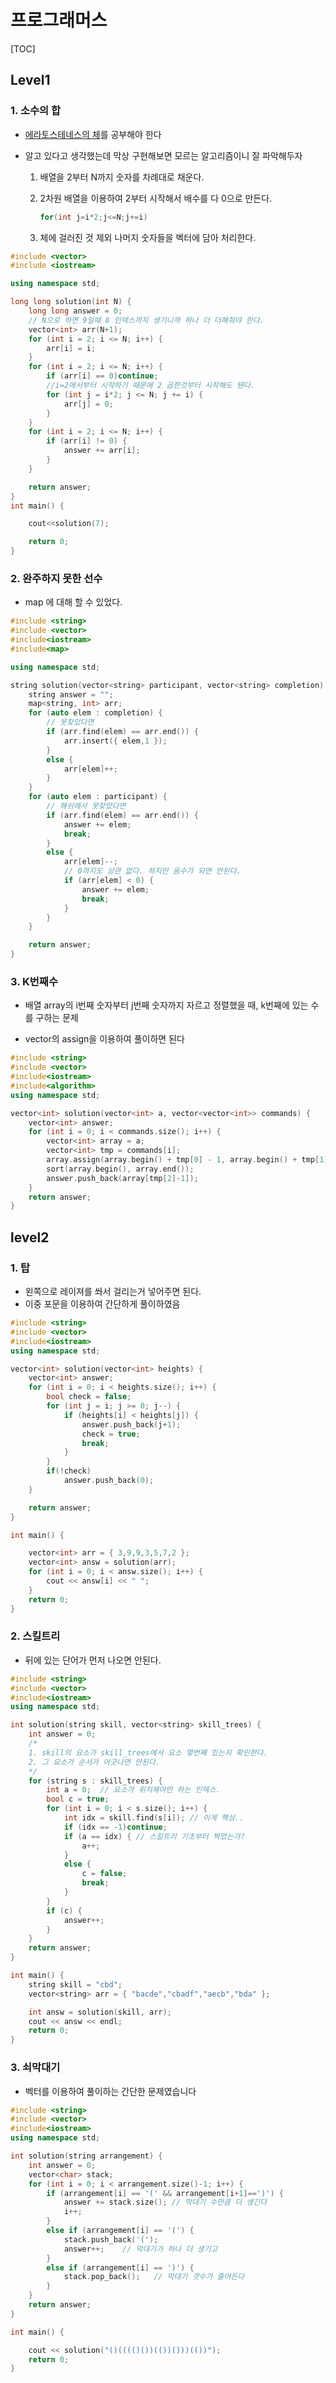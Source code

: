 # 프로그래머스

[TOC]



## Level1

### 1. 소수의 합

- [에라토스테네스의 체](https://marobiana.tistory.com/91)를 공부해야 한다

- 알고 있다고 생각했는데 막상 구현해보면 모르는 알고리즘이니 잘 파악해두자
  1. 배열을 2부터 N까지 숫자를 차례대로 채운다.

  2. 2차원 배열을 이용하여 2부터 시작해서 배수를 다 0으로 만든다.

     ```c++
     for(int j=i*2;j<=N;j+=i)
     ```

  3. 체에 걸러진 것 제외 나머지 숫자들을 벡터에 담아 처리한다.

```c++
#include <vector>
#include <iostream>

using namespace std;

long long solution(int N) {
	long long answer = 0;
    // N으로 하면 9일때 8 인덱스까지 생기니까 하나 더 더해줘야 한다.
	vector<int> arr(N+1);
	for (int i = 2; i <= N; i++) {
		arr[i] = i;
	}
	for (int i = 2; i <= N; i++) {
		if (arr[i] == 0)continue;
        //i=2에서부터 시작하기 때문에 2 곱한것부터 시작해도 됀다.
		for (int j = i*2; j <= N; j += i) {
			arr[j] = 0;
		}
	}
	for (int i = 2; i <= N; i++) {
		if (arr[i] != 0) {
			answer += arr[i];
		}
	}

	return answer;
}
int main() {

	cout<<solution(7);

	return 0;
}
```

### 2. 완주하지 못한 선수

- map 에 대해 할 수 있었다.

```c++
#include <string>
#include <vector>
#include<iostream>
#include<map>

using namespace std;

string solution(vector<string> participant, vector<string> completion) {
	string answer = "";
	map<string, int> arr;
	for (auto elem : completion) {
        // 못찾았다면
		if (arr.find(elem) == arr.end()) {
			arr.insert({ elem,1 });
		}
		else {
			arr[elem]++;
		}
	}
	for (auto elem : participant) {
        // 해쉬에서 못찾았다면
		if (arr.find(elem) == arr.end()) {
			answer += elem;
			break;
		}
		else {
			arr[elem]--;
            // 0까지도 상관 없다. 하지만 음수가 되면 안된다.
			if (arr[elem] < 0) {
				answer += elem;
				break;
			}
		}
	}

	return answer;
}
```

### 3. K번째수

- 배열 array의 i번째 숫자부터 j번째 숫자까지 자르고 정렬했을 때, k번째에 있는 수를 구하는 문제

- vector의 assign을 이용하여 풀이하면 된다

```c++
#include <string>
#include <vector>
#include<iostream>
#include<algorithm>
using namespace std;

vector<int> solution(vector<int> a, vector<vector<int>> commands) {
	vector<int> answer;
	for (int i = 0; i < commands.size(); i++) {
		vector<int> array = a;
		vector<int> tmp = commands[i];
		array.assign(array.begin() + tmp[0] - 1, array.begin() + tmp[1]);
		sort(array.begin(), array.end());
		answer.push_back(array[tmp[2]-1]);
	}
	return answer;
}
```



## level2

### 1. 탑

- 왼쪽으로 레이져를 쏴서 걸리는거 넣어주면 된다.
- 이중 포문을 이용하여 간단하게 풀이하였음

```c++
#include <string>
#include <vector>
#include<iostream>
using namespace std;

vector<int> solution(vector<int> heights) {
	vector<int> answer;
	for (int i = 0; i < heights.size(); i++) {
		bool check = false;
		for (int j = i; j >= 0; j--) {
			if (heights[i] < heights[j]) {
				answer.push_back(j+1);
				check = true;
				break;
			}
		}
		if(!check)
			answer.push_back(0);
	}

	return answer;
}

int main() {

	vector<int> arr = { 3,9,9,3,5,7,2 };
	vector<int> answ = solution(arr);
	for (int i = 0; i < answ.size(); i++) {
		cout << answ[i] << " ";
	}
	return 0;
}
```

### 2. 스킬트리

- 뒤에 있는 단어가 먼저 나오면 안된다.

```c++
#include <string>
#include <vector>
#include<iostream>
using namespace std;

int solution(string skill, vector<string> skill_trees) {
	int answer = 0;
	/* 
	1. skill의 요소가 skill_trees에서 요소 몇번째 있는지 확인한다.
	2. 그 요소가 순서가 어긋나면 안된다.
	*/
	for (string s : skill_trees) {
		int a = 0;	// 요소가 위치해야만 하는 인덱스.
		bool c = true;
		for (int i = 0; i < s.size(); i++) {
			int idx = skill.find(s[i]);	// 이게 핵심..
			if (idx == -1)continue;
			if (a == idx) {	// 스킬트리 기초부터 찍었는가?
				a++;
			}
			else {
				c = false;
				break;
			}
		}
		if (c) {
			answer++;
		}
	}
	return answer;
}

int main() {
	string skill = "cbd";
	vector<string> arr = { "bacde","cbadf","aecb","bda" };

	int answ = solution(skill, arr);
	cout << answ << endl;
	return 0;
}
```

### 3. 쇠막대기

- 벡터를 이용하여 풀이하는 간단한 문제였습니다

```c++
#include <string>
#include <vector>
#include<iostream>
using namespace std;

int solution(string arrangement) {
	int answer = 0;
	vector<char> stack;
	for (int i = 0; i < arrangement.size()-1; i++) {
		if (arrangement[i] == '(' && arrangement[i+1]==')') {
			answer += stack.size();	// 막대기 수만큼 더 생긴다
			i++;
		}
		else if (arrangement[i] == '(') {
			stack.push_back('(');
			answer++;	 // 막대기가 하나 더 생기고
		}
		else if (arrangement[i] == ')') {
			stack.pop_back();	// 막대기 갯수가 줄어든다
		}
	}
	return answer;
}

int main() {

	cout << solution("()(((()())(())()))(())");
	return 0;
}
```

